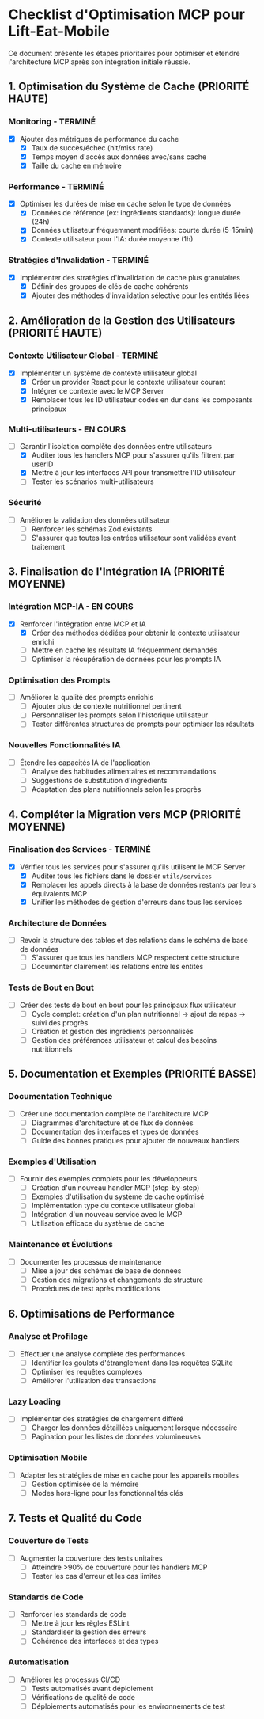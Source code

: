 # Checklist d'Optimisation MCP pour Lift-Eat-Mobile

Ce document présente les étapes prioritaires pour optimiser et étendre l'architecture MCP après son intégration initiale réussie.

## 1. Optimisation du Système de Cache (PRIORITÉ HAUTE)

### Monitoring - TERMINÉ
- [x] Ajouter des métriques de performance du cache
  - [x] Taux de succès/échec (hit/miss rate)
  - [x] Temps moyen d'accès aux données avec/sans cache
  - [x] Taille du cache en mémoire

### Performance - TERMINÉ
- [x] Optimiser les durées de mise en cache selon le type de données
  - [x] Données de référence (ex: ingrédients standards): longue durée (24h)
  - [x] Données utilisateur fréquemment modifiées: courte durée (5-15min)
  - [x] Contexte utilisateur pour l'IA: durée moyenne (1h)

### Stratégies d'Invalidation - TERMINÉ
- [x] Implémenter des stratégies d'invalidation de cache plus granulaires
  - [x] Définir des groupes de clés de cache cohérents
  - [x] Ajouter des méthodes d'invalidation sélective pour les entités liées

## 2. Amélioration de la Gestion des Utilisateurs (PRIORITÉ HAUTE)

### Contexte Utilisateur Global - TERMINÉ
- [x] Implémenter un système de contexte utilisateur global
  - [x] Créer un provider React pour le contexte utilisateur courant
  - [x] Intégrer ce contexte avec le MCP Server
  - [x] Remplacer tous les ID utilisateur codés en dur dans les composants principaux

### Multi-utilisateurs - EN COURS
- [ ] Garantir l'isolation complète des données entre utilisateurs
  - [x] Auditer tous les handlers MCP pour s'assurer qu'ils filtrent par userID
  - [x] Mettre à jour les interfaces API pour transmettre l'ID utilisateur
  - [ ] Tester les scénarios multi-utilisateurs

### Sécurité
- [ ] Améliorer la validation des données utilisateur
  - [ ] Renforcer les schémas Zod existants
  - [ ] S'assurer que toutes les entrées utilisateur sont validées avant traitement

## 3. Finalisation de l'Intégration IA (PRIORITÉ MOYENNE)

### Intégration MCP-IA - EN COURS
- [x] Renforcer l'intégration entre MCP et IA
  - [x] Créer des méthodes dédiées pour obtenir le contexte utilisateur enrichi
  - [ ] Mettre en cache les résultats IA fréquemment demandés
  - [ ] Optimiser la récupération de données pour les prompts IA

### Optimisation des Prompts
- [ ] Améliorer la qualité des prompts enrichis
  - [ ] Ajouter plus de contexte nutritionnel pertinent
  - [ ] Personnaliser les prompts selon l'historique utilisateur
  - [ ] Tester différentes structures de prompts pour optimiser les résultats

### Nouvelles Fonctionnalités IA
- [ ] Étendre les capacités IA de l'application
  - [ ] Analyse des habitudes alimentaires et recommandations
  - [ ] Suggestions de substitution d'ingrédients
  - [ ] Adaptation des plans nutritionnels selon les progrès

## 4. Compléter la Migration vers MCP (PRIORITÉ MOYENNE)

### Finalisation des Services - TERMINÉ
- [x] Vérifier tous les services pour s'assurer qu'ils utilisent le MCP Server
  - [x] Auditer tous les fichiers dans le dossier `utils/services`
  - [x] Remplacer les appels directs à la base de données restants par leurs équivalents MCP
  - [x] Unifier les méthodes de gestion d'erreurs dans tous les services

### Architecture de Données
- [ ] Revoir la structure des tables et des relations dans le schéma de base de données
  - [ ] S'assurer que tous les handlers MCP respectent cette structure
  - [ ] Documenter clairement les relations entre les entités

### Tests de Bout en Bout
- [ ] Créer des tests de bout en bout pour les principaux flux utilisateur
  - [ ] Cycle complet: création d'un plan nutritionnel → ajout de repas → suivi des progrès
  - [ ] Création et gestion des ingrédients personnalisés
  - [ ] Gestion des préférences utilisateur et calcul des besoins nutritionnels

## 5. Documentation et Exemples (PRIORITÉ BASSE)

### Documentation Technique
- [ ] Créer une documentation complète de l'architecture MCP
  - [ ] Diagrammes d'architecture et de flux de données
  - [ ] Documentation des interfaces et types de données
  - [ ] Guide des bonnes pratiques pour ajouter de nouveaux handlers

### Exemples d'Utilisation
- [ ] Fournir des exemples complets pour les développeurs
  - [ ] Création d'un nouveau handler MCP (step-by-step)
  - [ ] Exemples d'utilisation du système de cache optimisé
  - [ ] Implémentation type du contexte utilisateur global
  - [ ] Intégration d'un nouveau service avec le MCP
  - [ ] Utilisation efficace du système de cache

### Maintenance et Évolutions
- [ ] Documenter les processus de maintenance
  - [ ] Mise à jour des schémas de base de données
  - [ ] Gestion des migrations et changements de structure
  - [ ] Procédures de test après modifications

## 6. Optimisations de Performance

### Analyse et Profilage
- [ ] Effectuer une analyse complète des performances
  - [ ] Identifier les goulots d'étranglement dans les requêtes SQLite
  - [ ] Optimiser les requêtes complexes
  - [ ] Améliorer l'utilisation des transactions

### Lazy Loading
- [ ] Implémenter des stratégies de chargement différé
  - [ ] Charger les données détaillées uniquement lorsque nécessaire
  - [ ] Pagination pour les listes de données volumineuses

### Optimisation Mobile
- [ ] Adapter les stratégies de mise en cache pour les appareils mobiles
  - [ ] Gestion optimisée de la mémoire
  - [ ] Modes hors-ligne pour les fonctionnalités clés

## 7. Tests et Qualité du Code

### Couverture de Tests
- [ ] Augmenter la couverture des tests unitaires
  - [ ] Atteindre >90% de couverture pour les handlers MCP
  - [ ] Tester les cas d'erreur et les cas limites

### Standards de Code
- [ ] Renforcer les standards de code
  - [ ] Mettre à jour les règles ESLint
  - [ ] Standardiser la gestion des erreurs
  - [ ] Cohérence des interfaces et des types

### Automatisation
- [ ] Améliorer les processus CI/CD
  - [ ] Tests automatisés avant déploiement
  - [ ] Vérifications de qualité de code
  - [ ] Déploiements automatisés pour les environnements de test

